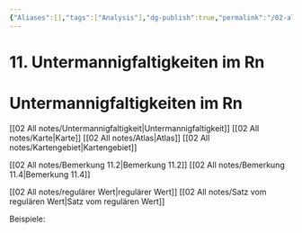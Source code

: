 ```yaml
---
{"Aliases":[],"tags":["Analysis"],"dg-publish":true,"permalink":"/02-all-notes/11-untermannigfaltigkeiten-im-rn/","dgHomeLink":true,"dgPassFrontmatter":true}
---
```


# 11. Untermannigfaltigkeiten im Rn
# Untermannigfaltigkeiten im Rn
[[02 All notes/Untermannigfaltigkeit|Untermannigfaltigkeit]]
[[02 All notes/Karte|Karte]]
[[02 All notes/Atlas|Atlas]]
[[02 All notes/Kartengebiet|Kartengebiet]]

[[02 All notes/Bemerkung 11.2|Bemerkung 11.2]]
[[02 All notes/Bemerkung 11.4|Bemerkung 11.4]]

[[02 All notes/regulärer Wert|regulärer Wert]]
[[02 All notes/Satz vom regulären Wert|Satz vom regulären Wert]]

Beispiele: 